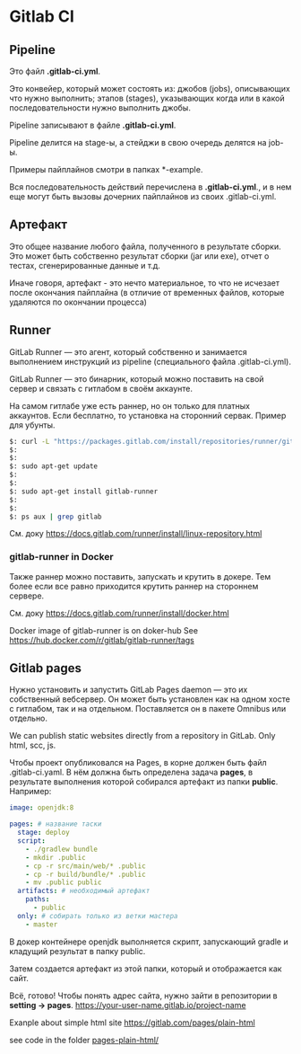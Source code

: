 # Gitlab CI

## Pipeline

Это файл **.gitlab-ci.yml**.

Это конвейер, который может состоять из: джобов (jobs), описывающих что нужно выполнить; этапов (stages), указывающих когда или в какой последовательности нужно выполнить джобы.

Pipeline записывают в файле **.gitlab-ci.yml**.

Pipeline делится на stage-ы, а стейджи в свою очередь делятся на job-ы.

Примеры пайплайнов смотри в папках \*-example.

Вся последовательность действий перечислена в **.gitlab-ci.yml**., и в нем еще могут быть вызовы дочерних пайплайнов из своих .gitlab-ci.yml.

## Артефакт

Это общее название любого файла, полученного в результате сборки. Это может быть собственно результат сборки (jar или exe), отчет о тестах, сгенерированные данные и т.д.

Иначе говоря, артефакт - это нечто материальное, то что не исчезает после окончания пайплайна (в отличие от временных файлов, которые удаляются по окончании процесса)

## Runner

GitLab Runner — это агент, который собственно и занимается выполнением инструкций из pipeline (специального файла .gitlab-ci.yml).

GitLab Runner — это бинарник, который можно поставить на свой сервер и связать с гитлабом в своём аккаунте.

На самом гитлабе уже есть раннер, но он только для платных аккаунтов. Если бесплатно, то установка на сторонний сервак.
Пример для убунты.

```bash
$: curl -L "https://packages.gitlab.com/install/repositories/runner/gitlab-runner/script.deb.sh" | sudo bash
$:
$:
$: sudo apt-get update
$:
$:
$: sudo apt-get install gitlab-runner
$:
$:
$: ps aux | grep gitlab
```

См. доку
https://docs.gitlab.com/runner/install/linux-repository.html

### gitlab-runner in Docker

Также раннер можно поставить, запускать и крутить в докере. Тем более если все равно приходится крутить раннер на стороннем сервере.

См. доку
https://docs.gitlab.com/runner/install/docker.html

Docker image of gitlab-runner is on doker-hub
See https://hub.docker.com/r/gitlab/gitlab-runner/tags

## Gitlab pages

Нужно установить и запустить GitLab Pages daemon — это их собственный вебсервер. Он может быть установлен как на одном хосте с гитлабом, так и на отдельном.
Поставляется он в пакете Omnibus или отдельно.

We can publish static websites directly from a repository in GitLab.
Only html, scc, js.

Чтобы проект опубликовался на Pages, в корне должен быть файл .gitlab-ci.yaml.
В нём должна быть определена задача **pages**, в результате выполнения которой собирался артефакт из папки **public**.
Например:

```yml
image: openjdk:8

pages: # название таски
  stage: deploy
  script:
    - ./gradlew bundle
    - mkdir .public
    - cp -r src/main/web/* .public
    - cp -r build/bundle/* .public
    - mv .public public
  artifacts: # необходимый артефакт
    paths:
      - public
  only: # собирать только из ветки мастера
    - master
```

В докер контейнере openjdk выполняется скрипт, запускающий gradle и кладущий результат в папку public.

Затем создается артефакт из этой папки, который и отображается как сайт.

Всё, готово!
Чтобы понять адрес сайта, нужно зайти в репозитории в **setting → pages**.
https://your-user-name.gitlab.io/project-name

Exanple about simple html site
https://gitlab.com/pages/plain-html

see code in the folder [pages-plain-html/](../pages-plain-html/)
